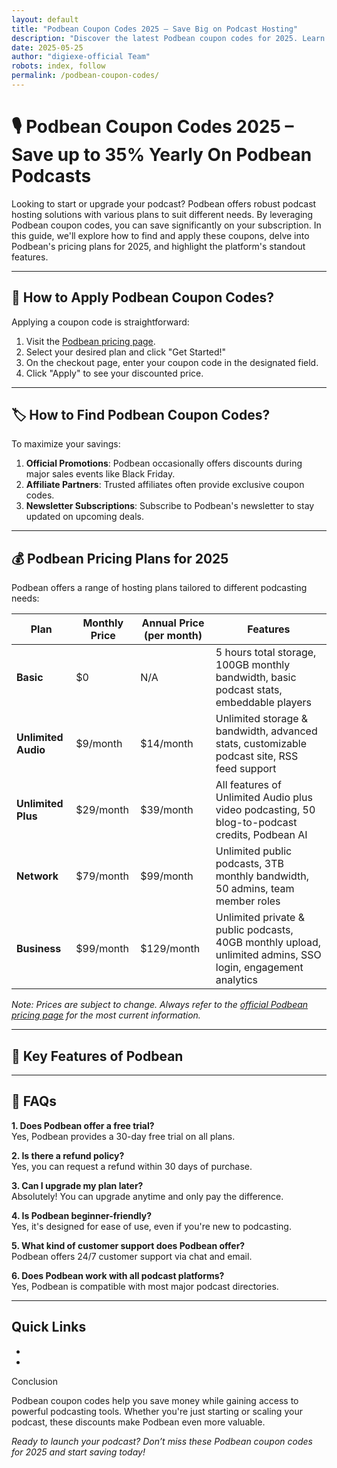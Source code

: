 ```yaml
---
layout: default
title: "Podbean Coupon Codes 2025 – Save Big on Podcast Hosting"
description: "Discover the latest Podbean coupon codes for 2025. Learn how to apply them and maximize your savings on Podbean plans."
date: 2025-05-25
author: "digiexe-official Team"
robots: index, follow
permalink: /podbean-coupon-codes/
---
```


# 🎙️ Podbean Coupon Codes 2025 – Save up to 35% Yearly On Podbean Podcasts

Looking to start or upgrade your podcast? Podbean offers robust podcast hosting solutions with various plans to suit different needs. By leveraging Podbean coupon codes, you can save significantly on your subscription. In this guide, we'll explore how to find and apply these coupons, delve into Podbean's pricing plans for 2025, and highlight the platform's standout features.

---

## 🛒 How to Apply Podbean Coupon Codes?

Applying a coupon code is straightforward:

1. Visit the [Podbean pricing page](https://www.podbean.com/podcast-hosting-pricing).
2. Select your desired plan and click "Get Started!"
3. On the checkout page, enter your coupon code in the designated field.
4. Click "Apply" to see your discounted price.

---
## 🏷️ How to Find Podbean Coupon Codes?

To maximize your savings:

1. **Official Promotions**: Podbean occasionally offers discounts during major sales events like Black Friday.
2. **Affiliate Partners**: Trusted affiliates often provide exclusive coupon codes.
3. **Newsletter Subscriptions**: Subscribe to Podbean's newsletter to stay updated on upcoming deals.

---

## 💰 Podbean Pricing Plans for 2025

Podbean offers a range of hosting plans tailored to different podcasting needs:

| Plan         | Monthly Price | Annual Price (per month) | Features                                                                                          |
|--------------|---------------|--------------------------|---------------------------------------------------------------------------------------------------|
| **Basic**    | $0            | N/A                      | 5 hours total storage, 100GB monthly bandwidth, basic podcast stats, embeddable players            |
| **Unlimited Audio** | $9/month | $14/month               | Unlimited storage & bandwidth, advanced stats, customizable podcast site, RSS feed support        |
| **Unlimited Plus**  | $29/month | $39/month               | All features of Unlimited Audio plus video podcasting, 50 blog-to-podcast credits, Podbean AI      |
| **Network**  | $79/month     | $99/month                | Unlimited public podcasts, 3TB monthly bandwidth, 50 admins, team member roles                    |
| **Business** | $99/month     | $129/month               | Unlimited private & public podcasts, 40GB monthly upload, unlimited admins, SSO login, engagement analytics |

*Note: Prices are subject to change. Always refer to the [official Podbean pricing page](https://www.podbean.com/podcast-hosting-pricing) for the most current information.*

---





## 🌟 Key Features of Podbean


---

## 🧠 FAQs

**1. Does Podbean offer a free trial?**  
Yes, Podbean provides a 30-day free trial on all plans.

**2. Is there a refund policy?**  
Yes, you can request a refund within 30 days of purchase.

**3. Can I upgrade my plan later?**  
Absolutely! You can upgrade anytime and only pay the difference.

**4. Is Podbean beginner-friendly?**  
Yes, it's designed for ease of use, even if you're new to podcasting.

**5. What kind of customer support does Podbean offer?**  
Podbean offers 24/7 customer support via chat and email.

**6. Does Podbean work with all podcast platforms?**  
Yes, Podbean is compatible with most major podcast directories.

---

Quick Links
-
-
-

Conclusion

Podbean coupon codes help you save money while gaining access to powerful podcasting tools. Whether you're just starting or scaling your podcast, these discounts make Podbean even more valuable.

*Ready to launch your podcast? Don’t miss these Podbean coupon codes for 2025 and start saving today!*

